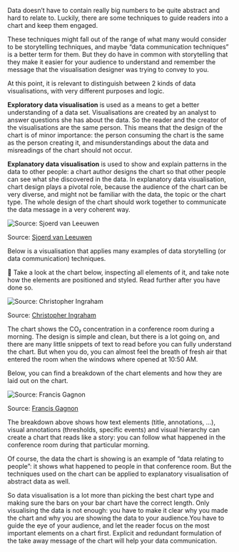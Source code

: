 Data doesn’t have to contain really big numbers to be quite abstract and hard to relate to. Luckily, there are some techniques to guide readers into a chart and keep them engaged.

These techniques might fall out of the range of what many would consider to be storytelling techniques, and maybe “data communication techniques” is a better term for them. But they do have in common with storytelling that they make it easier for your audience to understand and remember the message that the visualisation designer was trying to convey to you.

At this point, it is relevant to distinguish between 2 kinds of data visualisations, with very different purposes and logic.

**Exploratory data visualisation** is used as a means to get a better understanding of a data set. Visualisations are created by an analyst to answer questions she has about the data. So the reader and the creator of the visualisations are the same person. This means that the design of the chart is of minor importance: the person consuming the chart is the same as the person creating it, and misunderstandings about the data and misreadings of the chart should not occur.

**Explanatory data visualisation** is used to show and explain patterns in the data to other people: a chart author designs the chart so that other people can see what she discovered in the data. In explanatory data visualisation, chart design plays a pivotal role, because the audience of the chart can be very diverse, and might not be familiar with the data, the topic or the chart type. The whole design of the chart should work together to communicate the data message in a very coherent way.

![Source: [Sjoerd van Leeuwen](https://sjoerdvanleeuwen.com/)](Can%20a%20chart%20tell%20a%20story%20942e60e2613a4b43af485e6fa3dbb23c/chartoon-explanatory.jpg)

Source: [Sjoerd van Leeuwen](https://sjoerdvanleeuwen.com/)

Below is a visualisation that applies many examples of data storytelling (or data communication) techniques.

<aside>
🔎 Take a look at the chart below, inspecting all elements of it, and take note how the elements are positioned and styled. Read further after you have done so.

</aside>

![Source: [Christopher Ingraham](https://twitter.com/_cingraham/status/1136626313375039494)](Can%20a%20chart%20tell%20a%20story%20942e60e2613a4b43af485e6fa3dbb23c/ingraham-co2-levels.jpg)

Source: [Christopher Ingraham](https://twitter.com/_cingraham/status/1136626313375039494)

The chart shows the CO₂ concentration in a conference room during a morning. The design is simple and clean, but there is a lot going on, and there are many little snippets of text to read before you can fully understand the chart. But when you do, you can almost feel the breath of fresh air that entered the room when the windows where opened at 10:50 AM.

Below, you can find a breakdown of the chart elements and how they are laid out on the chart.

![Source: [Francis Gagnon](https://twitter.com/chezVoila/status/1136631524919513088)](Can%20a%20chart%20tell%20a%20story%20942e60e2613a4b43af485e6fa3dbb23c/voila-ingraham-co2-breakdown.jpg)

Source: [Francis Gagnon](https://twitter.com/chezVoila/status/1136631524919513088)

The breakdown above shows how text elements (title, annotations, ...), visual annotations (thresholds, specific events) and visual hierarchy can create a chart that reads like a story: you can follow what happened in the conference room during that particular morning.

Of course, the data the chart is showing is an example of “data relating to people”:  it shows what happened to people in that conference room. But the techniques used on the chart can be applied to explanatory visualisation of abstract data as well.

So data visualisation is a lot more than picking the best chart type and making sure the bars on your bar chart have the correct length. Only visualising the data is not enough: you have to make it clear why you made the chart and why you are showing the data to your audience.You have to guide the eye of your audience, and let the reader focus on the most important elements on a chart first. Explicit and redundant formulation of the take away message of the chart will help your data communication.
